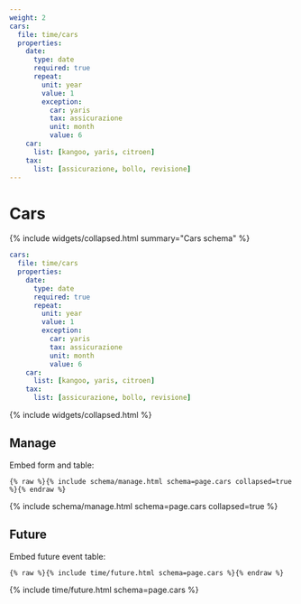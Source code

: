 ```yaml
---
weight: 2
cars:
  file: time/cars
  properties:
    date:
      type: date
      required: true
      repeat:
        unit: year
        value: 1
        exception:
          car: yaris
          tax: assicurazione
          unit: month
          value: 6
    car:
      list: [kangoo, yaris, citroen]
    tax:
      list: [assicurazione, bollo, revisione]
---
```


# Cars

{% include widgets/collapsed.html summary="Cars schema" %}

```yml
cars:
  file: time/cars
  properties:
    date:
      type: date
      required: true
      repeat:
        unit: year
        value: 1
        exception:
          car: yaris
          tax: assicurazione
          unit: month
          value: 6
    car:
      list: [kangoo, yaris, citroen]
    tax:
      list: [assicurazione, bollo, revisione]
```

{% include widgets/collapsed.html %}

## Manage

Embed form and table:

```liquid
{% raw %}{% include schema/manage.html schema=page.cars collapsed=true %}{% endraw %}
```

{% include schema/manage.html schema=page.cars collapsed=true %}

## Future

Embed future event table:

```liquid
{% raw %}{% include time/future.html schema=page.cars %}{% endraw %}
```

{% include time/future.html schema=page.cars %}
